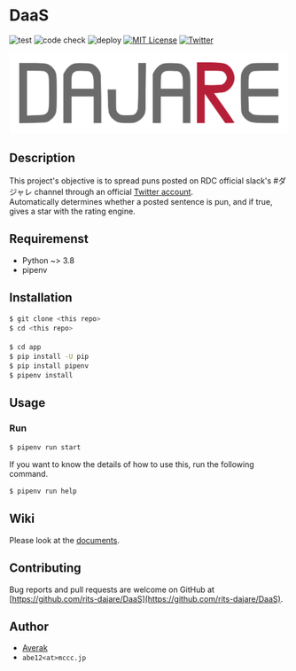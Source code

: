 # DaaS

![test](https://github.com/rits-dajare/DaaS/workflows/test/badge.svg)
![code check](https://github.com/rits-dajare/DaaS/workflows/code%20check/badge.svg)
![deploy](https://github.com/rits-dajare/DaaS/workflows/deploy/badge.svg)
[![MIT License](http://img.shields.io/badge/license-MIT-blue.svg?style=flat)](LICENSE)
[![Twitter](https://img.shields.io/badge/Twitter-%40rits_dajare-blue?style=flat-square&logo=twitter)](https://twitter.com/rits_dajare)

<div align="center">

![](https://raw.githubusercontent.com/Ritsumeikan-Dajare-Circle/media/d72e2dbf8459689384af0de9e8b8d3e2d36a9cd2/logo/source.svg?sanitize=true)

</div>

## Description

This project's objective is to spread puns posted on RDC official slack's #ダジャレ channel through an official [Twitter account](https://twitter.com/rits_dajare).<br>
Automatically determines whether a posted sentence is pun, and if true, gives a star with the rating engine.

## Requiremenst

- Python ~> 3.8
- pipenv

## Installation

```sh
$ git clone <this repo>
$ cd <this repo>

$ cd app
$ pip install -U pip
$ pip install pipenv
$ pipenv install
```

## Usage

### Run

```sh
$ pipenv run start
```

If you want to know the details of how to use this, run the following command.

```sh
$ pipenv run help
```

## Wiki

Please look at the [documents](https://github.com/rits-dajare/DaaS/wiki).

## Contributing

Bug reports and pull requests are welcome on GitHub at [https://github.com/rits-dajare/DaaS](https://github.com/rits-dajare/DaaS).

## Author

- [Averak](https://github.com/averak)
- `abe12<at>mccc.jp`
